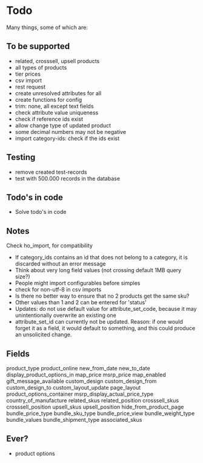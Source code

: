 # Todo

Many things, some of which are:

## To be supported

* related, crosssell, upsell products
* all types of products
* tier prices
* csv import
* rest request
* create unresolved attributes for all
* create functions for config
* trim: none, all except text fields
* check attribute value uniqueness
* check if reference ids exist
* allow change type of updated product
* some decimal numbers may not be negative
* import category-ids: check if the ids exist

## Testing

- remove created test-records
- test with 500.000 records in the database

## Todo's in code

* Solve todo's in code

## Notes

Check ho_import, for compatibility

* If category_ids contains an id that does not belong to a category, it is discarded without an error message
* Think about very long field values (not crossing default 1MB query size?)
* People might import configurables before simples
* check for non-utf-8 in csv imports
* Is there no better way to ensure that no 2 products get the same sku?
* Other values than 1 and 2 can be entered for 'status'
* Updates: do not use default value for attribute_set_code, because it may unintentionally overwrite an existing one
* attribute_set_id can currently not be updated. Reason: if one would forget it as a field, it would default to something, and this could produce an unsolicited change.

## Fields

product_type
product_online
new_from_date
new_to_date
display_product_options_in
map_price
msrp_price
map_enabled
gift_message_available
custom_design
custom_design_from
custom_design_to
custom_layout_update
page_layout
product_options_container
msrp_display_actual_price_type
country_of_manufacture
related_skus
related_position
crosssell_skus
crosssell_position
upsell_skus
upsell_position
hide_from_product_page
bundle_price_type
bundle_sku_type
bundle_price_view
bundle_weight_type
bundle_values
bundle_shipment_type
associated_skus

## Ever?

* product options
